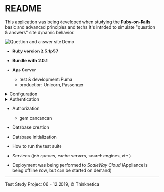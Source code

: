 # README

This application was being developed when studying the __Ruby-on-Rails__ basic and advanced principles and techs It's intnded to simulate "question & answers" site dynamic behavior.

![Question and answer site Demo](../demo_assets/demo/ror-pro.gif?raw=true) 
* __Ruby version 2.5.1p57__

* __Bundle with 2.0.1__

* __App Server__
  - test & development: Puma
  - production: Unicorn, Passenger

 <details>
 <summary>Configuration</summary>
 
 + rails 5.2.3
 + rack 2.0.7
 + slim 4.0.1
 + cocoon 1.2.14
 + thinking-sphinx 4.4.1
 + capybara 3.29.0
 + rspec-core 3.8.2
 + rspec-rails 3.8.2
 </details>
  
<details>
<summary>Authentication</summary>
  
+ gem devise
+ gem omniauth
   + gem omniauth-github
   + gem omniauth-vkontakte
</details>
     
* Authorization
   -  gem cancancan

  
* Database creation

* Database initialization

* How to run the test suite

* Services (job queues, cache servers, search engines, etc.)

* Deployment was being performed to _ScaleWay Cloud_
  (Appliance is being offline now, but can be started on demand) 

<hr>
Test Study Project 06 - 12.2019, <span>&#169;</span> Thinknetica
